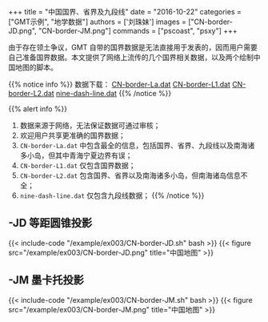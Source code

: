 +++
title = "中国国界、省界及九段线"
date = "2016-10-22"
categories = ["GMT示例", "地学数据"]
authors = ['刘珠妹']
images = ["CN-border-JD.png", "CN-border-JM.png"]
commands = ["pscoast", "psxy"]
+++

由于存在领土争议，GMT 自带的国界数据是无法直接用于发表的，因而用户需要自己准备国界数据。本文提供了网络上流传的几个国界相关数据，以及两个绘制中国地图的脚本。

{{% notice info %}}
数据下载： [CN-border-La.dat](/datas/CN-border-La.dat)
[CN-border-L1.dat](/datas/CN-border-L1.dat) [CN-border-L2.dat](/datas/CN-border-L2.dat)
[nine-dash-line.dat](/datas/nine-dash-line.dat)
{{% /notice %}}

{{% alert info %}}
1.  数据来源于网络，无法保证数据可通过审核；
2.  欢迎用户共享更准确的国界数据；
2.  `CN-border-La.dat` 中包含最全的信息，包括国界、省界、九段线以及南海诸多小岛，但其中青海宁夏边界有误；
3.  `CN-border-L1.dat` 仅包含国界数据；
4.  `CN-border-L2.dat` 包含国界、省界以及南海诸多小岛，但南海诸岛信息不全；
5.  `nine-dash-line.dat` 仅包含九段线数据；
{{% /notice %}}

## -JD 等距圆锥投影

{{< include-code "/example/ex003/CN-border-JD.sh" bash >}}
{{< figure src="/example/ex003/CN-border-JD.png" title="中国地图" >}}

## -JM 墨卡托投影

{{< include-code "/example/ex003/CN-border-JM.sh" bash >}}
{{< figure src="/example/ex003/CN-border-JM.png" title="中国地图" >}}
